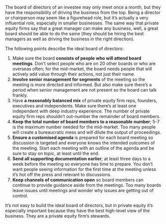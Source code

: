 <p>The board of directors of an investee may only meet once a month, but they have the responsibility of driving the business from the top. Being a director or chairperson may seem like a figurehead role, but it&#8217;s actually a very influential role, especially in smaller businesses. The same way that private equity firms say that a great manager can make any business, well, a great board should be able to do the same (they should be hiring the best managers as well as driving the business in the right direction).</p><p>The following points describe the ideal board of directors:</p><ol><li>Make sure the board <strong>consists of people who will attend board meetings</strong>. Don&#8217;t select people who are on 20 other boards or who are overseas often; for the mid-market, the board needs people that will actively add value through their actions, not just their name.</li><li><strong>Involve senior management for segments</strong> of the meeting so the meeting is more directed and informed. But also make sure there&#8217;s a period when senior management are not present so the board can talk frankly.</li><li>Have <strong>a reasonably balanced mix</strong> of private equity firm reps, founders, executives and independents. Make sure there&#8217;s at least one independent with deep industry experience. The number of private equity firm reps shouldn&#8217;t out-number the remainder of board members.</li><li><strong>Keep the total number of board members to a reasonable number</strong>; 5-7 is the maximum number needed for the mid-market. Too many people will create a bureaucratic mess and will dilute the output of proceedings.</li><li><strong>Ensure a customised agenda</strong> is prepared for each board meeting so discussion is targeted and everyone knows the intended outcomes of the meeting. Start each meeting with an outline of the agenda and be sure to stay on topic, at least until the end.</li><li><strong>Send all supporting documentation earlier</strong>; at least three days to a week before the meeting so everyone has time to prepare. You don&#8217;t want people seeing information for the first time at the meeting unless it&#8217;s hot off the press and relevant to discussions.</li><li><strong>Keep channels of communication open</strong> so board members can continue to provide guidance aside from the meetings. Too many boards leave issues until meetings and wonder why issues are getting out of control.</li></ol><p>It&#8217;s not easy to build the ideal board of directors, but in private equity it&#8217;s especially important because they have the best high-level view of the business. They are a private equity firm&#8217;s stewards.</p>
